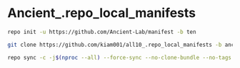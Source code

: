 # Ancient_.repo_local_manifests

```bash
repo init -u https://github.com/Ancient-Lab/manifest -b ten
``````
```bash
git clone https://github.com/kiam001/all10_.repo_local_manifests -b ancient .repo/local_manifests
```
```bash
repo sync -c -j$(nproc --all) --force-sync --no-clone-bundle --no-tags
```
